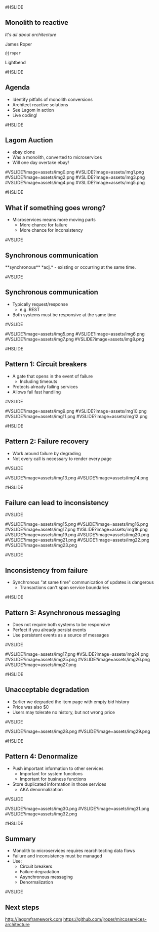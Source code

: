 #HSLIDE

## Monolith to reactive

*It's all about architecture*

James Roper

`@jroper`

Lightbend

#HSLIDE

## Agenda

- Identify pitfalls of monolith conversions     <!-- .element: class="fragment" -->
- Architect reactive solutions                  <!-- .element: class="fragment" -->
- See Lagom in action                           <!-- .element: class="fragment" -->
- Live coding!                                  <!-- .element: class="fragment" -->

#HSLIDE

## Lagom Auction

- ebay clone                                    <!-- .element: class="fragment" -->
- Was a monolith, converted to microservices    <!-- .element: class="fragment" -->
- Will one day overtake ebay!                   <!-- .element: class="fragment" -->

#VSLIDE?image=assets/img0.png
#VSLIDE?image=assets/img1.png
#VSLIDE?image=assets/img2.png
#VSLIDE?image=assets/img3.png
#VSLIDE?image=assets/img4.png
#VSLIDE?image=assets/img5.png

#HSLIDE

## What if something goes wrong?

- Microservices means more moving parts     <!-- .element: class="fragment" -->
    - More chance for failure               <!-- .element: class="fragment" -->
    - More chance for inconsistency         <!-- .element: class="fragment" -->

#VSLIDE

## Synchronous communication

<span class="fragment">
**synchronous** *adj.* - existing or occurring at the same time.
</span>

#VSLIDE

## Synchronous communication

- Typically request/response                        <!-- .element: class="fragment" -->
    - e.g. REST                                     <!-- .element: class="fragment" -->
- Both systems must be responsive at the same time  <!-- .element: class="fragment" -->

#VSLIDE

#VSLIDE?image=assets/img5.png
#VSLIDE?image=assets/img6.png
#VSLIDE?image=assets/img7.png
#VSLIDE?image=assets/img8.png

#HSLIDE

## Pattern 1: Circuit breakers

- A gate that opens in the event of failure     <!-- .element: class="fragment" -->
    - Including timeouts                        <!-- .element: class="fragment" -->
- Protects already failing services             <!-- .element: class="fragment" -->
- Allows fail fast handling                     <!-- .element: class="fragment" -->

#VSLIDE

#VSLIDE?image=assets/img9.png
#VSLIDE?image=assets/img10.png
#VSLIDE?image=assets/img11.png
#VSLIDE?image=assets/img12.png

#HSLIDE

## Pattern 2: Failure recovery

- Work around failure by degrading                  <!-- .element: class="fragment" -->
- Not every call is necessary to render every page  <!-- .element: class="fragment" -->

#VSLIDE

#VSLIDE?image=assets/img13.png
#VSLIDE?image=assets/img14.png

#HSLIDE

## Failure can lead to inconsistency

#VSLIDE

#VSLIDE?image=assets/img15.png
#VSLIDE?image=assets/img16.png
#VSLIDE?image=assets/img17.png
#VSLIDE?image=assets/img18.png
#VSLIDE?image=assets/img19.png
#VSLIDE?image=assets/img20.png
#VSLIDE?image=assets/img21.png
#VSLIDE?image=assets/img22.png
#VSLIDE?image=assets/img23.png

#VSLIDE

## Inconsistency from failure

- Synchronous "at same time" communication of updates is dangerous  <!-- .element: class="fragment" -->
    - Transactions can't span service boundaries                    <!-- .element: class="fragment" -->

#HSLIDE

## Pattern 3: Asynchronous messaging

- Does not require both systems to be responsive    <!-- .element: class="fragment" -->
- Perfect if you already persist events             <!-- .element: class="fragment" -->
- Use persistent events as a source of messages     <!-- .element: class="fragment" -->

#VSLIDE

#VSLIDE?image=assets/img17.png
#VSLIDE?image=assets/img24.png
#VSLIDE?image=assets/img25.png
#VSLIDE?image=assets/img26.png
#VSLIDE?image=assets/img27.png

#HSLIDE

## Unacceptable degradation

- Earlier we degraded the item page with empty bid history  <!-- .element: class="fragment" -->
- Price was also $0                                         <!-- .element: class="fragment" -->
- Users may tolerate no history, but not wrong price        <!-- .element: class="fragment" -->

#VSLIDE

#VSLIDE?image=assets/img28.png
#VSLIDE?image=assets/img29.png

#HSLIDE

## Pattern 4: Denormalize

- Push important information to other services      <!-- .element: class="fragment" -->
    - Important for system funcitons                <!-- .element: class="fragment" -->
    - Important for business functions              <!-- .element: class="fragment" -->
- Store duplicated information in those services    <!-- .element: class="fragment" -->
    - AKA denormalization                           <!-- .element: class="fragment" -->

#VSLIDE

#VSLIDE?image=assets/img30.png
#VSLIDE?image=assets/img31.png
#VSLIDE?image=assets/img32.png

#HSLIDE

## Summary

- Monolith to microservices requires rearchitecting data flows  <!-- .element: class="fragment" -->
- Failure and inconsistency must be managed                     <!-- .element: class="fragment" -->
- Use:                                                          <!-- .element: class="fragment" -->
    - Circuit breakers                                          <!-- .element: class="fragment" -->
    - Failure degradation                                       <!-- .element: class="fragment" -->
    - Asynchronous messaging                                    <!-- .element: class="fragment" -->
    - Denormalization                                           <!-- .element: class="fragment" -->

#VSLIDE

## Next steps

http://lagomframework.com
https://github.com/jroper/mircoservices-architecture

